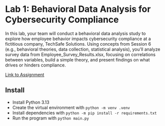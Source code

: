 # Lab 1: Behavioral Data Analysis for Cybersecurity Compliance
In this lab, your team will conduct a behavioral data analysis study to explore how employee behavior impacts
cybersecurity compliance at a fictitious company, TechSafe Solutions. Using concepts from Session 6 (e.g., behavioral
theories, data collection, statistical analysis), you'll analyze survey data from Employee_Survey_Results.xlsx, focusing
on correlations between variables, build a simple theory, and present findings on what drives or hinders compliance.

[Link to Assignment](https://jhu.instructure.com/courses/85765/assignments/984181)

## Install
- Install Python 3.13
- Create the virtual environment with ```python -m venv .venv```
- Install dependencies with ```python -m pip install -r requirements.txt```
- Run the program with ```python main.py```
